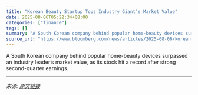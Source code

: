 ```yaml
---
title: "Korean Beauty Startup Tops Industry Giant’s Market Value"
date: 2025-08-06T05:22:34+08:00
categories: ["finance"]
tags: []
summary: "A South Korean company behind popular home-beauty devices surpassed an industry leader’s market value, as its stock hit a record after strong second-quarter earnings."
source_url: "https://www.bloomberg.com/news/articles/2025-08-06/korean-beauty-upstart-set-to-top-industry-giant-s-market-value"
---
```


A South Korean company behind popular home-beauty devices surpassed an industry leader’s market value, as its stock hit a record after strong second-quarter earnings.

---

*来源: [原文链接](https://www.bloomberg.com/news/articles/2025-08-06/korean-beauty-upstart-set-to-top-industry-giant-s-market-value)*
